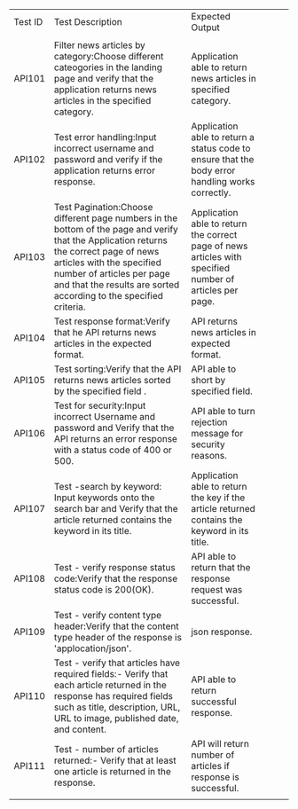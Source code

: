 
| | | | | | |
|:----|:----|:----|:----|:----|:----|
|Test ID|Test Description|Expected Output| |
| | | | | | |
|API101|Filter news articles by category:Choose different cateogories in the landing page and verify that the application returns news articles in the specified category.|Application able to return news articles in specified category. |
|API102|Test error handling:Input incorrect username and password and verify if the application returns error response. |Application able to return a status code to ensure that the body error handling works correctly.  |
|API103|Test Pagination:Choose different page numbers in the bottom of the page and verify that the Application returns the correct page of news articles with the specified number of articles per page and that the results are sorted according to the specified criteria.|Application able to return the correct page of news articles with specified number of articles per page.  |
|API104|Test response format:Verify that he API returns news articles in the expected format.|API returns news articles in expected format.  |
|API105|Test sorting:Verify that the API returns news articles sorted by the specified field .|API able to short by specified field. |
|API106|Test for security:Input incorrect Username and password and Verify that the API returns an error response with a status code of 400 or 500.|API able to turn rejection message for security reasons.  |
|API107|Test -search by keyword: Input keywords onto the search bar and Verify that the article returned contains the keyword in its title. |Application able to return the key if the article returned contains the keyword in its title.  |
|API108|Test - verify response status code:Verify that the response status code is 200(OK).  |API able to return that the response request was successful.  |
|API109|Test - verify content type header:Verify that the content type header of the response is 'applocation/json'.|json response.  |
|API110|Test - verify that articles have required fields:-	Verify that each article returned in the response has required fields such as title, description, URL, URL to image, published date, and content. |API able to return successful response.  |
|API111|Test - number of articles returned:-	Verify that at least one article is returned in the response. |API will return number of articles if response is successful.  |
| | | | | | |




